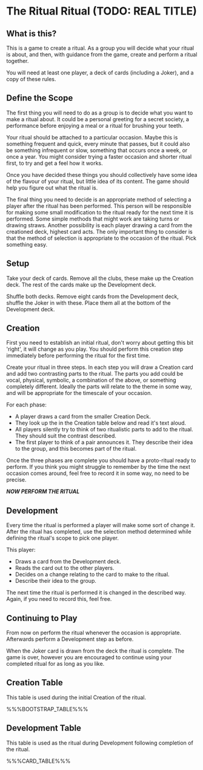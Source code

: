 The Ritual Ritual (TODO: REAL TITLE)
=========

What is this?
-------------

This is a game to create a ritual. As a group you will decide what your ritual
is about, and then, with guidance from the game, create and perform a ritual
together.

You will need at least one player, a deck of cards (including a Joker), and a
copy of these rules.

Define the Scope
----------------

The first thing you will need to do as a group is to decide what you want to
make a ritual about. It could be a personal greeting for a secret society, a
performance before enjoying a meal or a ritual for brushing your teeth.

Your ritual should be attached to a particular occasion.  Maybe this is
something frequent and quick, every minute that passes, but it could also be
something infrequent or slow, something that occurs once a week, or once a year.
You might consider trying a faster occasion and shorter ritual first, to try and
get a feel how it works.

Once you have decided these things you should collectively have some idea of the
flavour of your ritual, but little idea of its content. The game should help you
figure out what the ritual is.

The final thing you need to decide is an appropriate method of selecting a
player after the ritual has been performed. This person will be responsible for
making some small modification to the ritual ready for the next time it is
performed. Some simple methods that might work are taking turns or drawing
straws. Another possibility is each player drawing a card from the creationed
deck, highest card acts. The only important thing to consider is that the method
of selection is appropriate to the occasion of the ritual. Pick something easy.

Setup
-----

Take your deck of cards. Remove all the clubs, these make up the Creation deck.
The rest of the cards make up the Development deck.

Shuffle both decks. Remove eight cards from the Development deck, shuffle the
Joker in with these. Place them all at the bottom of the Development deck.

Creation
--------

First you need to establish an initial ritual, don't worry about getting this
bit 'right', it will change as you play. You should perform this creation step
immediately before performing the ritual for the first time.

Create your ritual in three steps. In each step you will draw a Creation card
and add two contrasting parts to the ritual. The parts you add could be vocal,
physical, symbolic, a combination of the above, or something completely
different. Ideally the parts will relate to the theme in some way, and will be
appropriate for the timescale of your occasion.

For each phase:

* A player draws a card from the smaller Creation Deck.
* They look up the in the Creation table below and read it's text aloud.
* All players silently try to think of two ritualistic parts to add to the
ritual. They should suit the contrast described.
* The first player to think of a pair announces it. They describe their idea
to the group, and this becomes part of the ritual.

Once the three phases are complete you should have a proto-ritual ready to
perform. If you think you might struggle to remember by the time the next
occasion comes around, feel free to record it in some way, no need to be
precise.

___NOW PERFORM THE RITUAL___

Development
-----------

Every time the ritual is performed a player will make some sort of change it.
After the ritual has completed, use the selection method determined while
defining the ritual's scope to pick one player.

This player:
* Draws a card from the Development deck.
* Reads the card out to the other players.
* Decides on a change relating to the card to make to the ritual.
* Describe their idea to the group.

The next time the ritual is performed it is changed in the described way. Again,
if you need to record this, feel free.

Continuing to Play
-----------------

From now on perform the ritual whenever the occasion is appropriate. Afterwards
perform a Development step as before.

When the Joker card is drawn from the deck the ritual is complete. The game is
over, however you are encouraged to continue using your completed ritual for as
long as you like.

Creation Table
--------------

This table is used during the initial Creation of the ritual.

%%%BOOTSTRAP_TABLE%%%

Development Table
-----------------

This table is used as the ritual during Development following completion of the
ritual.

%%%CARD_TABLE%%%
